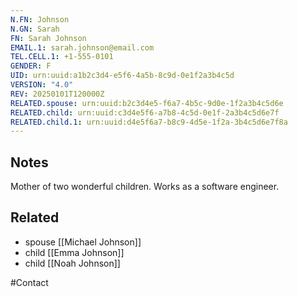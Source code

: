 ```yaml
---
N.FN: Johnson
N.GN: Sarah
FN: Sarah Johnson
EMAIL.1: sarah.johnson@email.com
TEL.CELL.1: +1-555-0101
GENDER: F
UID: urn:uuid:a1b2c3d4-e5f6-4a5b-8c9d-0e1f2a3b4c5d
VERSION: "4.0"
REV: 20250101T120000Z
RELATED.spouse: urn:uuid:b2c3d4e5-f6a7-4b5c-9d0e-1f2a3b4c5d6e
RELATED.child: urn:uuid:c3d4e5f6-a7b8-4c5d-0e1f-2a3b4c5d6e7f
RELATED.child.1: urn:uuid:d4e5f6a7-b8c9-4d5e-1f2a-3b4c5d6e7f8a
---
```


## Notes

Mother of two wonderful children. Works as a software engineer.

## Related
- spouse [[Michael Johnson]]
- child [[Emma Johnson]]
- child [[Noah Johnson]]

#Contact
